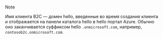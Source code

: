 > [!NOTE]
> Имя клиента B2C — домен hello, введенные во время создания клиента и отображается на панели каталога hello в hello портал Azure.  Обычно оно заканчивается суффиксом hello `.onmicrosoft.com`, например, `contosob2c.onmicrosoft.com`.
> 
> 

